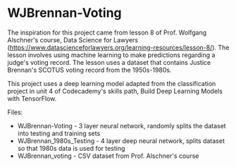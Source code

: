 # WJBrennan-Voting

The inspiration for this project came from lesson 8 of Prof. Wolfgang Alschner's course, Data Science for Lawyers (https://www.datascienceforlawyers.org/learning-resources/lesson-8/). The lesson involves using machine learning to make predictions regarding a judge's voting record. The lesson uses a dataset that contains Justice Brennan's SCOTUS voting record from the 1950s-1980s.

This project uses a deep learning model adapted from the classification project in unit 4 of Codecademy's skills path, Build Deep Learning Models with TensorFlow. 

Files:

* WJBrennan-Voting - 3 layer neural network, randomly splits the dataset into testing and training sets
* WJBrennan_1980s_Testing - 4 layer deep neural network, splits dataset so that 1980s data is used for testing
* WJBrennan_voting - CSV dataset from Prof. Alschner's course


